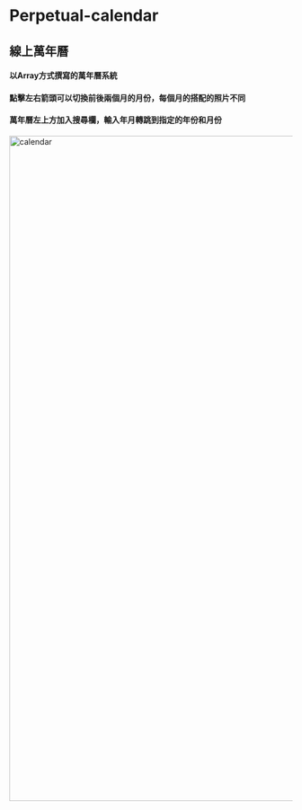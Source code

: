 Perpetual-calendar
===
線上萬年曆
---
  
#### 以Array方式撰寫的萬年曆系統  
#### 點擊左右箭頭可以切換前後兩個月的月份，每個月的搭配的照片不同  
#### 萬年曆左上方加入搜尋欄，輸入年月轉跳到指定的年份和月份  
  
<img width="1184" alt="calendar" src="https://user-images.githubusercontent.com/103909150/171164987-178369ef-2a9d-4b1c-8ec0-fd324d7a4756.png">
